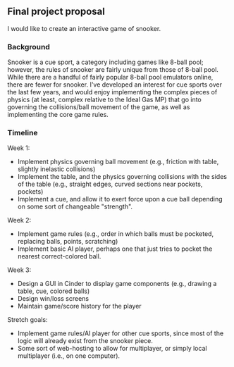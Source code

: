 ## Final project proposal
I would like to create an interactive game of snooker.

### Background

Snooker is a cue sport, a category including games like 8-ball pool; however, the rules of snooker are fairly unique from those of 8-ball pool. While there are a handful of fairly popular 8-ball pool emulators online, there are fewer for snooker. I've developed an interest for cue sports over the last few years, and would enjoy implementing the complex pieces of physics (at least, complex relative to the Ideal Gas MP) that go into governing the collisions/ball movement of the game, as well as implementing the core game rules.

### Timeline

Week 1:
- Implement physics governing ball movement (e.g., friction with table, slightly inelastic collisions)
- Implement the table, and the physics governing collisions with the sides of the table (e.g., straight edges, curved sections near pockets, pockets)
- Implement a cue, and allow it to exert force upon a cue ball depending on some sort of changeable "strength".

Week 2:
- Implement game rules (e.g., order in which balls must be pocketed, replacing balls, points, scratching)
- Implement basic AI player, perhaps one that just tries to pocket the nearest correct-colored ball.

Week 3:
- Design a GUI in Cinder to display game components (e.g., drawing a table, cue, colored balls)
- Design win/loss screens
- Maintain game/score history for the player

Stretch goals:
- Implement game rules/AI player for other cue sports, since most of the logic will already exist from the snooker piece.
- Some sort of web-hosting to allow for multiplayer, or simply local multiplayer (i.e., on one computer).

